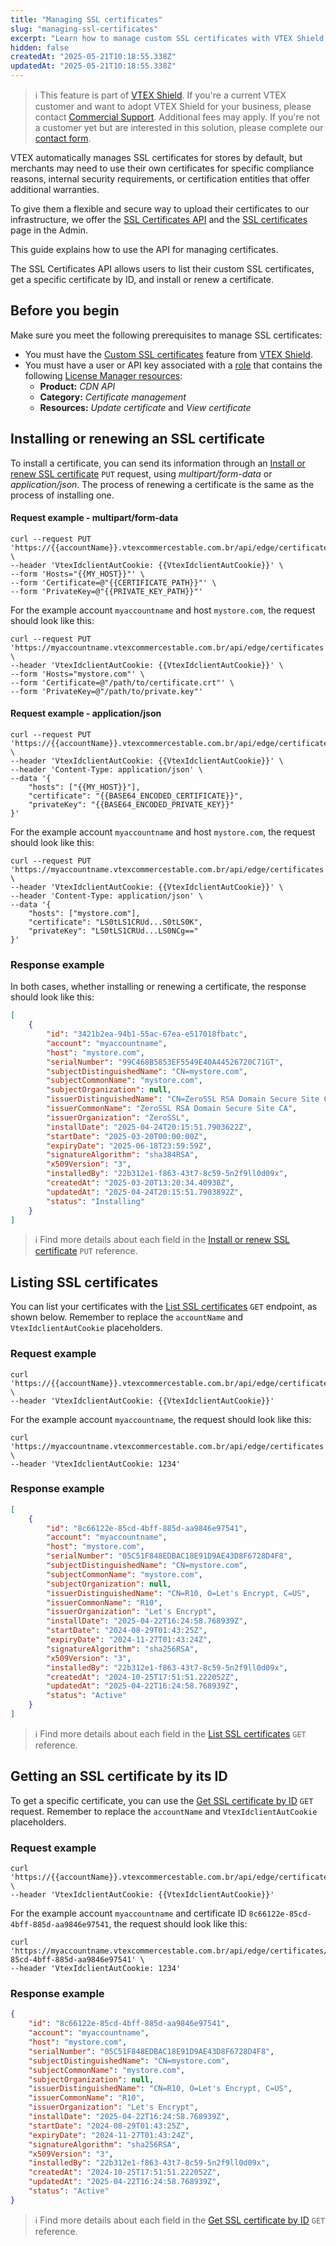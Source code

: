 ```yaml
---
title: "Managing SSL certificates"
slug: "managing-ssl-certificates"
excerpt: "Learn how to manage custom SSL certificates with VTEX Shield."
hidden: false
createdAt: "2025-05-21T10:18:55.338Z"
updatedAt: "2025-05-21T10:18:55.338Z"
---
```


>ℹ️ This feature is part of [VTEX Shield](https://help.vtex.com/en/tutorial/vtex-shield--2CVk6H9eY2CBtHjtDI7BFh). If you're a current VTEX customer and want to adopt VTEX Shield for your business, please contact [Commercial Support](https://help.vtex.com/en/tracks/support-at-vtex--4AXsGdGHqExp9ZkiNq9eMy/3KQWGgkPOwbFTPfBxL7YwZ). Additional fees may apply. If you're not a customer yet but are interested in this solution, please complete our [contact form](https://vtex.com/en-us/contact/).

VTEX automatically manages SSL certificates for stores by default, but merchants may need to use their own certificates for specific compliance reasons, internal security requirements, or certification entities that offer additional warranties.

To give them a flexible and secure way to upload their certificates to our infrastructure, we offer the [SSL Certificates API](https://developers.vtex.com/docs/api-reference/ssl-certificates-api) and the [SSL certificates](https://help.vtex.com/tutorial/custom-ssl-certificates--1hoaDEbU50PDZSe6AYep9q) page in the Admin.

This guide explains how to use the API for managing certificates.

The SSL Certificates API allows users to list their custom SSL certificates, get a specific certificate by ID, and install or renew a certificate.

## Before you begin

Make sure you meet the following prerequisites to manage SSL certificates:

* You must have the [Custom SSL certificates](https://help.vtex.com/tutorial/custom-ssl-certificates--1hoaDEbU50PDZSe6AYep9q) feature from [VTEX Shield](https://help.vtex.com/en/tutorial/vtex-shield--2CVk6H9eY2CBtHjtDI7BFh).
* You must have a user or API key associated with a [role](https://help.vtex.com/en/tutorial/roles--7HKK5Uau2H6wxE1rH5oRbc) that contains the following [License Manager resources](https://help.vtex.com/en/tutorial/license-manager-resources--3q6ztrC8YynQf6rdc6euk3):
  * **Product:** *CDN API*
  * **Category:** *Certificate management*
  * **Resources:** *Update certificate* and *View certificate*

## Installing or renewing an SSL certificate

To install a certificate, you can send its information through an [Install or renew SSL certificate](https://developers.vtex.com/docs/api-reference/ssl-certificates-api#put-/api/edge/certificates) `PUT` request, using *multipart/form-data* or *application/json*. The process of renewing a certificate is the same as the process of installing one.

#### Request example - multipart/form-data

```shell
curl --request PUT 'https://{{accountName}}.vtexcommercestable.com.br/api/edge/certificates' \
--header 'VtexIdclientAutCookie: {{VtexIdclientAutCookie}}' \
--form 'Hosts="{{MY_HOST}}"' \
--form 'Certificate=@"{{CERTIFICATE_PATH}}"' \
--form 'PrivateKey=@"{{PRIVATE_KEY_PATH}}"'
```

For the example account `myaccountname` and host `mystore.com`, the request should look like this:

```shell
curl --request PUT 'https://myaccountname.vtexcommercestable.com.br/api/edge/certificates' \
--header 'VtexIdclientAutCookie: {{VtexIdclientAutCookie}}' \
--form 'Hosts="mystore.com"' \
--form 'Certificate=@"/path/to/certificate.crt"' \
--form 'PrivateKey=@"/path/to/private.key"'

```

#### Request example - application/json

```shell
curl --request PUT 'https://{{accountName}}.vtexcommercestable.com.br/api/edge/certificates' \
--header 'VtexIdclientAutCookie: {{VtexIdclientAutCookie}}' \
--header 'Content-Type: application/json' \
--data '{
    "hosts": ["{{MY_HOST}}"],
    "certificate": "{{BASE64_ENCODED_CERTIFICATE}}",
    "privateKey": "{{BASE64_ENCODED_PRIVATE_KEY}}"
}'
```

For the example account `myaccountname` and host `mystore.com`, the request should look like this:

```shell
curl --request PUT 'https://myaccountname.vtexcommercestable.com.br/api/edge/certificates' \
--header 'VtexIdclientAutCookie: {{VtexIdclientAutCookie}}' \
--header 'Content-Type: application/json' \
--data '{
    "hosts": ["mystore.com"],
    "certificate": "LS0tLS1CRUd...S0tLS0K",
    "privateKey": "LS0tLS1CRUd...LS0NCg=="
}'
```

### Response example

In both cases, whether installing or renewing a certificate, the response should look like this:

```json
[
    {
        "id": "3421b2ea-94b1-55ac-67ea-e517018fbatc",
        "account": "myaccountname",
        "host": "mystore.com",
        "serialNumber": "99C468B5853EF5549E40A44526720C71GT",
        "subjectDistinguishedName": "CN=mystore.com",
        "subjectCommonName": "mystore.com",
        "subjectOrganization": null,
        "issuerDistinguishedName": "CN=ZeroSSL RSA Domain Secure Site CA, O=ZeroSSL, C=AT",
        "issuerCommonName": "ZeroSSL RSA Domain Secure Site CA",
        "issuerOrganization": "ZeroSSL",
        "installDate": "2025-04-24T20:15:51.7903622Z",
        "startDate": "2025-03-20T00:00:00Z",
        "expiryDate": "2025-06-18T23:59:59Z",
        "signatureAlgorithm": "sha384RSA",
        "x509Version": "3",
        "installedBy": "22b312e1-f863-43t7-8c59-5n2f9ll0d09x",
        "createdAt": "2025-03-20T13:20:34.40938Z",
        "updatedAt": "2025-04-24T20:15:51.7903892Z",
        "status": "Installing"
    }
]
```

>ℹ️ Find more details about each field in the [Install or renew SSL certificate](https://developers.vtex.com/docs/api-reference/ssl-certificates-api#put-/api/edge/certificates) `PUT` reference.

## Listing SSL certificates

You can list your certificates with the [List SSL certificates](https://developers.vtex.com/docs/api-reference/ssl-certificates-api#get-/api/edge/certificates) `GET` endpoint, as shown below. Remember to replace the `accountName` and `VtexIdclientAutCookie` placeholders.

### Request example

```shell
curl 'https://{{accountName}}.vtexcommercestable.com.br/api/edge/certificates' \
--header 'VtexIdclientAutCookie: {{VtexIdclientAutCookie}}'
```

For the example account `myaccountname`, the request should look like this:

```shell
curl 'https://myaccountname.vtexcommercestable.com.br/api/edge/certificates' \
--header 'VtexIdclientAutCookie: 1234'
```

### Response example

```json
[
    {
        "id": "8c66122e-85cd-4bff-885d-aa9846e97541",
        "account": "myaccountname",
        "host": "mystore.com",
        "serialNumber": "05C51F848EDBAC18E91D9AE43D8F6728D4F8",
        "subjectDistinguishedName": "CN=mystore.com",
        "subjectCommonName": "mystore.com",
        "subjectOrganization": null,
        "issuerDistinguishedName": "CN=R10, O=Let's Encrypt, C=US",
        "issuerCommonName": "R10",
        "issuerOrganization": "Let's Encrypt",
        "installDate": "2025-04-22T16:24:58.768939Z",
        "startDate": "2024-08-29T01:43:25Z",
        "expiryDate": "2024-11-27T01:43:24Z",
        "signatureAlgorithm": "sha256RSA",
        "x509Version": "3",
        "installedBy": "22b312e1-f863-43t7-8c59-5n2f9ll0d09x",
        "createdAt": "2024-10-25T17:51:51.222052Z",
        "updatedAt": "2025-04-22T16:24:58.768939Z",
        "status": "Active"
    }
]
```

>ℹ️ Find more details about each field in the [List SSL certificates](https://developers.vtex.com/docs/api-reference/ssl-certificates-api#get-/api/edge/certificates) `GET` reference.

## Getting an SSL certificate by its ID

To get a specific certificate, you can use the [Get SSL certificate by ID](https://developers.vtex.com/docs/api-reference/ssl-certificates-api#get-/api/edge/certificates/-certificateId-) `GET` request. Remember to replace the `accountName` and `VtexIdclientAutCookie` placeholders.

### Request example

```shell
curl 'https://{{accountName}}.vtexcommercestable.com.br/api/edge/certificates/{{certificateId}}' \
--header 'VtexIdclientAutCookie: {{VtexIdclientAutCookie}}'
```

For the example account `myaccountname` and certificate ID `8c66122e-85cd-4bff-885d-aa9846e97541`, the request should look like this:

```shell
curl 'https://myaccountname.vtexcommercestable.com.br/api/edge/certificates/8c66122e-85cd-4bff-885d-aa9846e97541' \
--header 'VtexIdclientAutCookie: 1234'
```

### Response example

```json
{
    "id": "8c66122e-85cd-4bff-885d-aa9846e97541",
    "account": "myaccountname",
    "host": "mystore.com",
    "serialNumber": "05C51F848EDBAC18E91D9AE43D8F6728D4F8",
    "subjectDistinguishedName": "CN=mystore.com",
    "subjectCommonName": "mystore.com",
    "subjectOrganization": null,
    "issuerDistinguishedName": "CN=R10, O=Let's Encrypt, C=US",
    "issuerCommonName": "R10",
    "issuerOrganization": "Let's Encrypt",
    "installDate": "2025-04-22T16:24:58.768939Z",
    "startDate": "2024-08-29T01:43:25Z",
    "expiryDate": "2024-11-27T01:43:24Z",
    "signatureAlgorithm": "sha256RSA",
    "x509Version": "3",
    "installedBy": "22b312e1-f863-43t7-8c59-5n2f9ll0d09x",
    "createdAt": "2024-10-25T17:51:51.222052Z",
    "updatedAt": "2025-04-22T16:24:58.768939Z",
    "status": "Active"
}
```

>ℹ️ Find more details about each field in the [Get SSL certificate by ID](https://developers.vtex.com/docs/api-reference/ssl-certificates-api#get-/api/edge/certificates/-certificateId-) `GET` reference.
